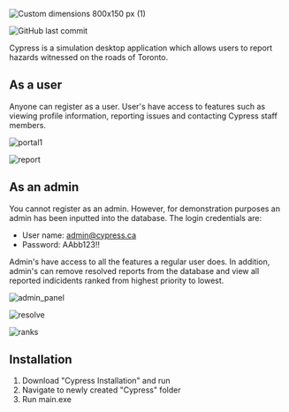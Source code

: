 ![Custom dimensions 800x150 px (1)](https://user-images.githubusercontent.com/61073050/148671112-69ed779b-8c92-4faf-845d-a861fb0102b9.jpeg)

![GitHub last commit](https://img.shields.io/github/last-commit/Fuoad-Ibrahim/Cypress)

Cypress is a simulation desktop application which allows users to report hazards witnessed on the roads of Toronto.

## As a user

Anyone can register as a user. User's have access to features such as viewing profile information, reporting issues and contacting Cypress staff members.

![portal1](https://user-images.githubusercontent.com/61073050/148867379-53f46814-b64a-40b2-badc-5e3941ac504d.png)


![report](https://user-images.githubusercontent.com/61073050/148868974-6e519892-1a51-48ca-b6b1-e09c7e15e7cc.png)

## As an admin

You cannot register as an admin. However, for demonstration purposes an admin has been inputted into the database. 
The login credentials are:
- User name: admin@cypress.ca
- Password: AAbb123!!

Admin's have access to all the features a regular user does. In addition, admin's can remove resolved reports from the database and view all reported indicidents ranked from highest priority to lowest.
  
![admin_panel](https://user-images.githubusercontent.com/61073050/148869311-0f6d5742-7ec2-4594-b588-10c7231a544e.png)

![resolve](https://user-images.githubusercontent.com/61073050/148869331-ed99d325-c77e-48e6-bcb1-7711d1b61c56.png)

![ranks](https://user-images.githubusercontent.com/61073050/148869346-012be811-20ec-49ef-bc5d-c93057926f1a.png)

## Installation

1. Download "Cypress Installation" and run
2. Navigate to newly created "Cypress" folder
3. Run main.exe
